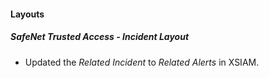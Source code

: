 
#### Layouts
##### SafeNet Trusted Access - Incident Layout
- Updated the *Related Incident* to *Related Alerts* in XSIAM.

